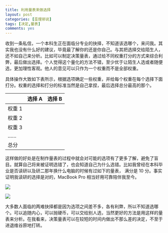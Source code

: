 ```yaml
---
title: 利用量表来做选择
layout: post
categories: [歪理邪说]
tags: [决定,量表]
comments: yes
---
```


收到一条私信，一个本科生正在面临分专业的抉择，不知道该选哪个，来问我。其实我也没有什么好的建议，毕竟最了解你的还是你自己。与其把选择交给陌生人，还不如自己来分析。比如可以制定决策量表，通过给不同权重打分的方式来综合利弊，最后做出选择。个人觉得这个量化的方法不错，至少优于让陌生人选或者随便选，更加理性客观。他人的意见可以只作为一个权重而不是全部权重。

具体操作大致如下表所示，根据选项确定一些权重，并给每个权重在每个选择下面打分。权重的选择和打分的标准当然是自己拿捏，最后选择总分最高的那个。

|   | 选择 A | 选择 B |
|-------|--------|---------|
| 权重 1  |   |   |
| 权重 2  |   |   |
| 权重 3  |   |   |
| …… |   |   |
| 总分 |   |   |

这样做的好处是在制作量表的过程中就会对可能的选项有了更多了解，避免了盲目。就算自己将来被证明选错了，也会知道自己为什么选错。比如我曾经在本科毕业是否读研以及研二那年换什么电脑的时候有过如下的量表， 满分是 10 分。事实证明我读研的选择是对的，MacBook Pro 相当好用可靠陪伴我至今。

![](http://7b1fc2.com1.z0.glb.clouddn.com/Screen%20Shot%202018-01-28%20at%2012.07.56.png)


![](http://7b1fc2.com1.z0.glb.clouddn.com/Screen%20Shot%202018-01-28%20at%2012.07.16.png)

大多数人面临的两难抉择都是因为选项之间差不多，各有利弊，所以不知道选哪个。可以追随内心，可以抛硬币，可以交给别人选，当然更好的方法是用这样的量表来分析。在我看来，决策量表可以在较短的时间内做出不那么差的决定，不至于进退维谷原地打转。